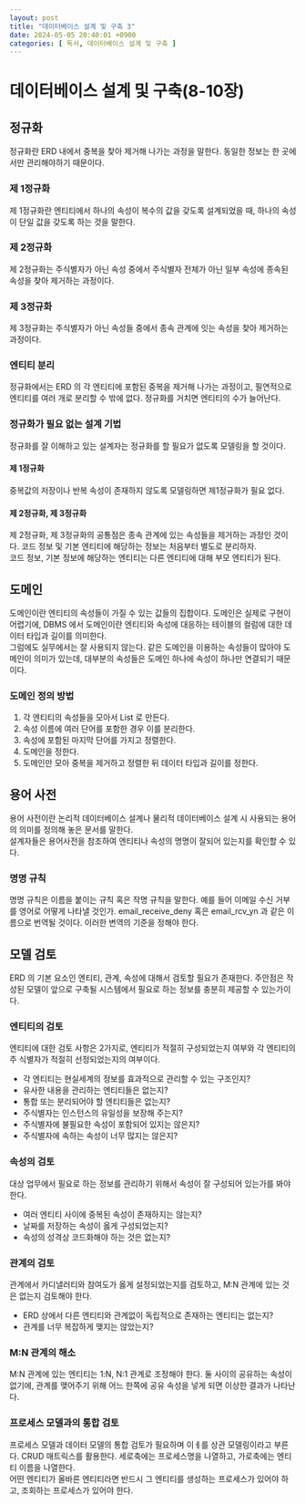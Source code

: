 ```yaml
---
layout: post
title: "데이터베이스 설계 및 구축 3"
date: 2024-05-05 20:40:01 +0900
categories: [ 독서, 데이터베이스 설계 및 구축 ]
---
```


# 데이터베이스 설계 및 구축(8-10장)

## 정규화

정규화란 ERD 내에서 중복을 찾아 제거해 나가는 과정을 말한다. 동일한 정보는 한 곳에서만 관리해야하기 때문이다.

### 제 1정규화

제 1정규화란 엔티티에서 하나의 속성이 복수의 값을 갖도록 설계되었을 때, 하나의 속성이 단일 값을 갖도록 하는 것을 말한다.

### 제 2정규화

제 2정규화는 주식별자가 아닌 속성 중에서 주식별자 전체가 아닌 일부 속성에 종속된 속성을 찾아 제거하는 과정이다.

### 제 3정규화

제 3정규화는 주식별자가 아닌 속성들 중에서 종속 관계에 잇는 속성을 찾아 제거하는 과정이다.

### 엔티티 분리

정규화에서는 ERD 의 각 엔티티에 포함된 중복을 제거해 나가는 과정이고, 필연적으로 엔티티를 여러 개로 분리할 수 밖에 없다. 정규화를 거치면 엔티티의 수가 늘어난다.

### 정규화가 필요 없는 설계 기법

정규화를 잘 이해하고 있는 설계자는 정규화를 할 필요가 없도록 모델링을 할 것이다.

#### 제 1정규화

중복값의 저장이나 반복 속성이 존재하지 않도록 모델링하면 제1정규화가 필요 없다.

#### 제 2정규화, 제 3정규화

제 2정규화, 제 3정규화의 공통점은 종속 관계에 있는 속성들을 제거하는 과정인 것이다. 코드 정보 및 기본 엔티티에 해당하는 정보는 처음부터 별도로 분리하자.
<br><span>
코드 정보, 기본 정보에 해당하는 엔티티는 다른 엔티티에 대해 부모 엔티티가 된다.

## 도메인

도메인이란 엔티티의 속성들이 가질 수 있는 값들의 집합이다. 도메인은 실제로 구현이 어렵기에, DBMS 에서 도메인이란 엔티티와 속성에 대응하는 테이블의 컬럼에 대한 데이터 타입과
길이를 의미한다.
<br><span>
그럼에도 실무에서는 잘 사용되지 않는다. 같은 도메인을 이용하는 속성들이 많아야 도메인이 의미가 있는데, 대부분의 속성들은 도메인 하나에 속성이 하나만 연결되기 때문이다.

### 도메인 정의 방법

1. 각 엔티티의 속성들을 모아서 List 로 만든다.
2. 속성 이름에 여러 단어를 포함한 경우 이를 분리한다.
3. 속성에 포함된 마지막 단어를 가지고 정렬한다.
4. 도메인을 정한다.
5. 도메인만 모아 중복을 제거하고 정렬한 뒤 데이터 타입과 길이를 정한다.

## 용어 사전

용어 사전이란 논리적 데이터베이스 설계나 물리적 데이터베이스 설계 시 사용되는 용어의 의미를 정의해 놓은 문서를 말한다.
<br><span>
설계자들은 용어사전을 참조하여 엔티티나 속성의 명명이 잘되어 있는지를 확인할 수 있다.

### 명명 규칙

명명 규칙은 이름을 붙이는 규칙 혹은 작명 규칙을 말한다. 예를 들어 이메일 수신 거부를 영어로 어떻게 나타낼 것인가. email_receive_deny 혹은
email_rcv_yn 과 같은 이름으로 번역될 것이다. 이러한 변역의 기준을 정해야 한다.

## 모델 검토

ERD 의 기본 요소인 엔티티, 관계, 속성에 대해서 검토할 필요가 존재한다. 주안점은 작성된 모델이 앞으로 구축될 시스템에서 필요로 하는 정보를 충분히 제공할 수 있는가이다.

### 엔티티의 검토

엔티티에 대한 검토 사항은 2가지로, 엔티티가 적절히 구성되었는지 여부와 각 엔티티의 주 식별자가 적절히 선정되었는지의 여부이다.

- 각 엔티티는 현실세계의 정보를 효과적으로 관리할 수 있는 구조인지?
- 유사한 내용을 관리하는 엔티티들은 없는지?
- 통합 또는 분리되어야 할 엔티티들은 없는지?
- 주식별자는 인스턴스의 유일성을 보장해 주는지?
- 주식별자에 불필요한 속성이 포함되어 있지는 않은지?
- 주식별자에 속하는 속성이 너무 많지는 않은지?

### 속성의 검토

대상 업무에서 필요로 하는 정보를 관리하기 위해서 속성이 잘 구성되어 있는가를 봐야 한다.

- 여러 엔티티 사이에 중복된 속성이 존재하지는 않는지?
- 날짜를 저장하는 속성이 옳게 구성되었는지?
- 속성의 성격상 코드화해야 하는 것은 없는지?

### 관계의 검토

관계에서 카디낼러티와 참여도가 옳게 설정되었는지를 검토하고, M:N 관계에 있는 것은 없는지 검토해야 한다.

- ERD 상에서 다른 엔티티와 관계없이 독립적으로 존재하는 엔티티는 없는지?
- 관계를 너무 복잡하게 맺지는 않았는지?

### M:N 관계의 해소

M:N 관계에 있는 엔티티는 1:N, N:1 관계로 조정해야 한다. 둘 사이의 공유하는 속성이 없기에, 관계를 맺어주기 위해 어느 한쪽에 공유 속성을 넣게 되면 이상한 결과가
나타난다.

### 프로세스 모델과의 통합 검토

프로세스 모델과 데이터 모델의 통합 검토가 필요하며 이ㅔ를 상관 모델링이라고 부른다. CRUD 매트릭스를 활용한다. 세로축에는 프로세스명을 나열하고, 가로축에는 엔티티 이름을
나열한다.
<br><span>
어떤 엔티티가 올바른 엔티티라면 반드시 그 엔티티를 생성하는 프로세스가 있어야 하고, 조회하는 프로세스가 있어야 한다.
